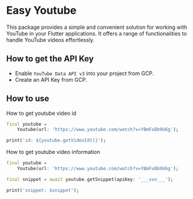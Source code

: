 # Easy Youtube

This package provides a simple and convenient solution for working with YouTube in your Flutter applications. It offers a range of functionalities to handle YouTube videos effortlessly.



## How to get the API Key

- Enable `YouTube Data API v3` into your project from GCP.
- Create an API Key from GCP.

## How to use


How to get youtube video id

```dart
final youtube =
    Youtube(url: 'https://www.youtube.com/watch?v=YBmFxBb9U6g');

print('id: ${youtube.getVideoId()}');
```

How to get youtube video information

```dart
final youtube =
    Youtube(url: 'https://www.youtube.com/watch?v=YBmFxBb9U6g');

final snippet = await youtube.getSnippet(apiKey: '___xxx___');

print('snippet: $snippet');
```